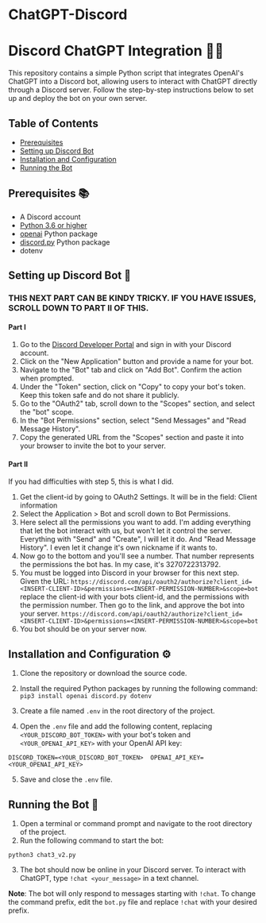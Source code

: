 # ChatGPT-Discord
# Discord ChatGPT Integration 🤖💬

This repository contains a simple Python script that integrates OpenAI's ChatGPT into a Discord bot, allowing users to interact with ChatGPT directly through a Discord server. Follow the step-by-step instructions below to set up and deploy the bot on your own server.

## Table of Contents

- [Prerequisites](#prerequisites)
- [Setting up Discord Bot](#setting-up-discord-bot)
- [Installation and Configuration](#installation-and-configuration)
- [Running the Bot](#running-the-bot)

## Prerequisites 📚

- A Discord account
- [Python 3.6 or higher](https://www.python.org/downloads/)
- [openai](https://github.com/openai/openai) Python package
- [discord.py](https://github.com/Rapptz/discord.py) Python package
 - dotenv

## Setting up Discord Bot 🤖
### THIS NEXT PART CAN BE KINDY TRICKY. IF YOU HAVE ISSUES, SCROLL DOWN TO PART II OF THIS.
#### Part I
1. Go to the [Discord Developer Portal](https://discord.com/developers/applications) and sign in with your Discord account.
2. Click on the "New Application" button and provide a name for your bot.
3. Navigate to the "Bot" tab and click on "Add Bot". Confirm the action when prompted.
4. Under the "Token" section, click on "Copy" to copy your bot's token. Keep this token safe and do not share it publicly.
5. Go to the "OAuth2" tab, scroll down to the "Scopes" section, and select the "bot" scope.
6. In the "Bot Permissions" section, select "Send Messages" and "Read Message History".
7. Copy the generated URL from the "Scopes" section and paste it into your browser to invite the bot to your server.

#### Part II
If you had difficulties with step 5, this is what I did.
1. Get the client-id by going to OAuth2 Settings. It will be in the field: Client information
2. Select the Application > Bot and scroll down to Bot Permissions.
3. Here select all the permissions you want to add. I'm adding everything that let the bot interact with us, but won't let it control the server. Everything with "Send" and "Create", I will let it do. And "Read Message History". I even let it change it's own nickname if it wants to. 
4. Now go to the bottom and you'll see a number. That number represents the permissions the bot has. In my case, it's 3270722313792.
5. You must be logged into Discord in your browser for this next step. Given the URL: `https://discord.com/api/oauth2/authorize?client_id=<INSERT-CLIENT-ID>&permissions=<INSERT-PERMISSION-NUMBER>&scope=bot`
replace the client-id with your bots client-id, and the permissions with the permission number.
Then go to the link, and approve the bot into your server.
`https://discord.com/api/oauth2/authorize?client_id=<INSERT-CLIENT-ID>&permissions=<INSERT-PERMISSION-NUMBER>&scope=bot`
6. You bot should be on your server now. 
 
## Installation and Configuration ⚙️

1. Clone the repository or download the source code.
2. Install the required Python packages by running the following command:
`pip3 install openai discord.py dotenv`

3. Create a file named `.env` in the root directory of the project.
4. Open the `.env` file and add the following content, replacing `<YOUR_DISCORD_BOT_TOKEN>` with your bot's token and `<YOUR_OPENAI_API_KEY>` with your OpenAI API key:

`DISCORD_TOKEN=<YOUR_DISCORD_BOT_TOKEN> 
OPENAI_API_KEY=<YOUR_OPENAI_API_KEY>`

5. Save and close the `.env` file.

## Running the Bot 🚀

1. Open a terminal or command prompt and navigate to the root directory of the project.
2. Run the following command to start the bot:

`python3 chat3_v2.py`

3. The bot should now be online in your Discord server. To interact with ChatGPT, type `!chat <your_message>` in a text channel.

**Note**: The bot will only respond to messages starting with `!chat`. To change the command prefix, edit the `bot.py` file and replace `!chat` with your desired prefix.
